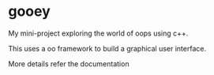 # gooey
My mini-project exploring the world of oops using c++.


This uses a oo framework to build a graphical user interface. 

More details refer the documentation
